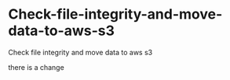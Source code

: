 # Check-file-integrity-and-move-data-to-aws-s3
Check file integrity and move data to aws s3

there is a change
